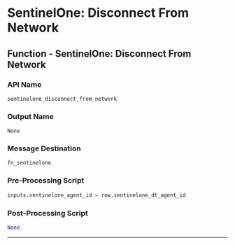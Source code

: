 <!--
    DO NOT MANUALLY EDIT THIS FILE
    THIS FILE IS AUTOMATICALLY GENERATED WITH resilient-sdk codegen
-->

# SentinelOne: Disconnect From Network

## Function - SentinelOne: Disconnect From Network

### API Name
`sentinelone_disconnect_from_network`

### Output Name
`None`

### Message Destination
`fn_sentinelone`

### Pre-Processing Script
```python
inputs.sentinelone_agent_id = row.sentinelone_dt_agent_id
```

### Post-Processing Script
```python
None
```

---

